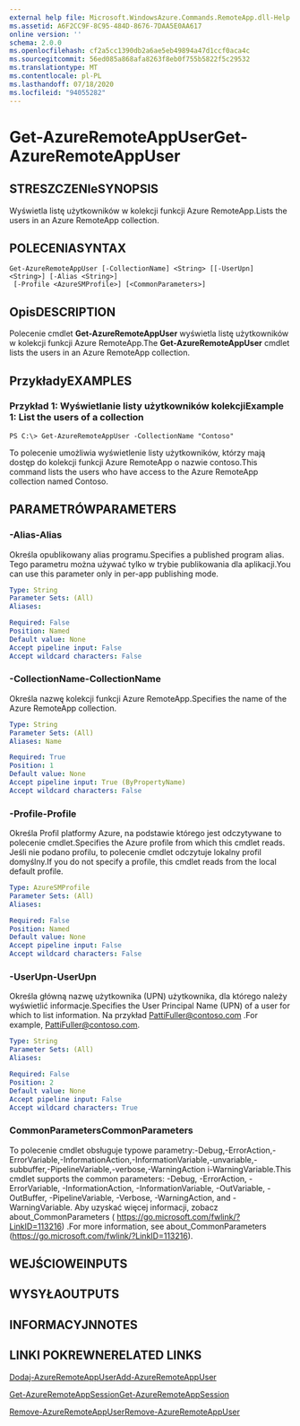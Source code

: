 ```yaml
---
external help file: Microsoft.WindowsAzure.Commands.RemoteApp.dll-Help.xml
ms.assetid: A6F2CC9F-8C95-484D-8676-7DAA5E0AA617
online version: ''
schema: 2.0.0
ms.openlocfilehash: cf2a5cc1390db2a6ae5eb49894a47d1ccf0aca4c
ms.sourcegitcommit: 56ed085a868afa8263f8eb0f755b5822f5c29532
ms.translationtype: MT
ms.contentlocale: pl-PL
ms.lasthandoff: 07/18/2020
ms.locfileid: "94055282"
---
```

# <span data-ttu-id="5c479-101">Get-AzureRemoteAppUser</span><span class="sxs-lookup"><span data-stu-id="5c479-101">Get-AzureRemoteAppUser</span></span>

## <span data-ttu-id="5c479-102">STRESZCZENIe</span><span class="sxs-lookup"><span data-stu-id="5c479-102">SYNOPSIS</span></span>
<span data-ttu-id="5c479-103">Wyświetla listę użytkowników w kolekcji funkcji Azure RemoteApp.</span><span class="sxs-lookup"><span data-stu-id="5c479-103">Lists the users in an Azure RemoteApp collection.</span></span>

## <span data-ttu-id="5c479-104">POLECENIA</span><span class="sxs-lookup"><span data-stu-id="5c479-104">SYNTAX</span></span>

```
Get-AzureRemoteAppUser [-CollectionName] <String> [[-UserUpn] <String>] [-Alias <String>]
 [-Profile <AzureSMProfile>] [<CommonParameters>]
```

## <span data-ttu-id="5c479-105">Opis</span><span class="sxs-lookup"><span data-stu-id="5c479-105">DESCRIPTION</span></span>
<span data-ttu-id="5c479-106">Polecenie cmdlet **Get-AzureRemoteAppUser** wyświetla listę użytkowników w kolekcji funkcji Azure RemoteApp.</span><span class="sxs-lookup"><span data-stu-id="5c479-106">The **Get-AzureRemoteAppUser** cmdlet lists the users in an Azure RemoteApp collection.</span></span>

## <span data-ttu-id="5c479-107">Przykłady</span><span class="sxs-lookup"><span data-stu-id="5c479-107">EXAMPLES</span></span>

### <span data-ttu-id="5c479-108">Przykład 1: Wyświetlanie listy użytkowników kolekcji</span><span class="sxs-lookup"><span data-stu-id="5c479-108">Example 1: List the users of a collection</span></span>
```
PS C:\> Get-AzureRemoteAppUser -CollectionName "Contoso"
```

<span data-ttu-id="5c479-109">To polecenie umożliwia wyświetlenie listy użytkowników, którzy mają dostęp do kolekcji funkcji Azure RemoteApp o nazwie contoso.</span><span class="sxs-lookup"><span data-stu-id="5c479-109">This command lists the users who have access to the Azure RemoteApp collection named Contoso.</span></span>

## <span data-ttu-id="5c479-110">PARAMETRÓW</span><span class="sxs-lookup"><span data-stu-id="5c479-110">PARAMETERS</span></span>

### <span data-ttu-id="5c479-111">-Alias</span><span class="sxs-lookup"><span data-stu-id="5c479-111">-Alias</span></span>
<span data-ttu-id="5c479-112">Określa opublikowany alias programu.</span><span class="sxs-lookup"><span data-stu-id="5c479-112">Specifies a published program alias.</span></span>
<span data-ttu-id="5c479-113">Tego parametru można używać tylko w trybie publikowania dla aplikacji.</span><span class="sxs-lookup"><span data-stu-id="5c479-113">You can use this parameter only in per-app publishing mode.</span></span>

```yaml
Type: String
Parameter Sets: (All)
Aliases: 

Required: False
Position: Named
Default value: None
Accept pipeline input: False
Accept wildcard characters: False
```

### <span data-ttu-id="5c479-114">-CollectionName</span><span class="sxs-lookup"><span data-stu-id="5c479-114">-CollectionName</span></span>
<span data-ttu-id="5c479-115">Określa nazwę kolekcji funkcji Azure RemoteApp.</span><span class="sxs-lookup"><span data-stu-id="5c479-115">Specifies the name of the Azure RemoteApp collection.</span></span>

```yaml
Type: String
Parameter Sets: (All)
Aliases: Name

Required: True
Position: 1
Default value: None
Accept pipeline input: True (ByPropertyName)
Accept wildcard characters: False
```

### <span data-ttu-id="5c479-116">-Profile</span><span class="sxs-lookup"><span data-stu-id="5c479-116">-Profile</span></span>
<span data-ttu-id="5c479-117">Określa Profil platformy Azure, na podstawie którego jest odczytywane to polecenie cmdlet.</span><span class="sxs-lookup"><span data-stu-id="5c479-117">Specifies the Azure profile from which this cmdlet reads.</span></span>
<span data-ttu-id="5c479-118">Jeśli nie podano profilu, to polecenie cmdlet odczytuje lokalny profil domyślny.</span><span class="sxs-lookup"><span data-stu-id="5c479-118">If you do not specify a profile, this cmdlet reads from the local default profile.</span></span>

```yaml
Type: AzureSMProfile
Parameter Sets: (All)
Aliases: 

Required: False
Position: Named
Default value: None
Accept pipeline input: False
Accept wildcard characters: False
```

### <span data-ttu-id="5c479-119">-UserUpn</span><span class="sxs-lookup"><span data-stu-id="5c479-119">-UserUpn</span></span>
<span data-ttu-id="5c479-120">Określa główną nazwę użytkownika (UPN) użytkownika, dla którego należy wyświetlić informacje.</span><span class="sxs-lookup"><span data-stu-id="5c479-120">Specifies the User Principal Name (UPN) of a user for which to list information.</span></span>
<span data-ttu-id="5c479-121">Na przykład PattiFuller@contoso.com .</span><span class="sxs-lookup"><span data-stu-id="5c479-121">For example, PattiFuller@contoso.com.</span></span>

```yaml
Type: String
Parameter Sets: (All)
Aliases: 

Required: False
Position: 2
Default value: None
Accept pipeline input: False
Accept wildcard characters: True
```

### <span data-ttu-id="5c479-122">CommonParameters</span><span class="sxs-lookup"><span data-stu-id="5c479-122">CommonParameters</span></span>
<span data-ttu-id="5c479-123">To polecenie cmdlet obsługuje typowe parametry:-Debug,-ErrorAction,-ErrorVariable,-InformationAction,-InformationVariable,-unvariable,-subbuffer,-PipelineVariable,-verbose,-WarningAction i-WarningVariable.</span><span class="sxs-lookup"><span data-stu-id="5c479-123">This cmdlet supports the common parameters: -Debug, -ErrorAction, -ErrorVariable, -InformationAction, -InformationVariable, -OutVariable, -OutBuffer, -PipelineVariable, -Verbose, -WarningAction, and -WarningVariable.</span></span> <span data-ttu-id="5c479-124">Aby uzyskać więcej informacji, zobacz about_CommonParameters ( https://go.microsoft.com/fwlink/?LinkID=113216) .</span><span class="sxs-lookup"><span data-stu-id="5c479-124">For more information, see about_CommonParameters (https://go.microsoft.com/fwlink/?LinkID=113216).</span></span>

## <span data-ttu-id="5c479-125">WEJŚCIOWE</span><span class="sxs-lookup"><span data-stu-id="5c479-125">INPUTS</span></span>

## <span data-ttu-id="5c479-126">WYSYŁA</span><span class="sxs-lookup"><span data-stu-id="5c479-126">OUTPUTS</span></span>

## <span data-ttu-id="5c479-127">INFORMACYJN</span><span class="sxs-lookup"><span data-stu-id="5c479-127">NOTES</span></span>

## <span data-ttu-id="5c479-128">LINKI POKREWNE</span><span class="sxs-lookup"><span data-stu-id="5c479-128">RELATED LINKS</span></span>

[<span data-ttu-id="5c479-129">Dodaj-AzureRemoteAppUser</span><span class="sxs-lookup"><span data-stu-id="5c479-129">Add-AzureRemoteAppUser</span></span>](./Add-AzureRemoteAppUser.md)

[<span data-ttu-id="5c479-130">Get-AzureRemoteAppSession</span><span class="sxs-lookup"><span data-stu-id="5c479-130">Get-AzureRemoteAppSession</span></span>](./Get-AzureRemoteAppSession.md)

[<span data-ttu-id="5c479-131">Remove-AzureRemoteAppUser</span><span class="sxs-lookup"><span data-stu-id="5c479-131">Remove-AzureRemoteAppUser</span></span>](./Remove-AzureRemoteAppUser.md)


